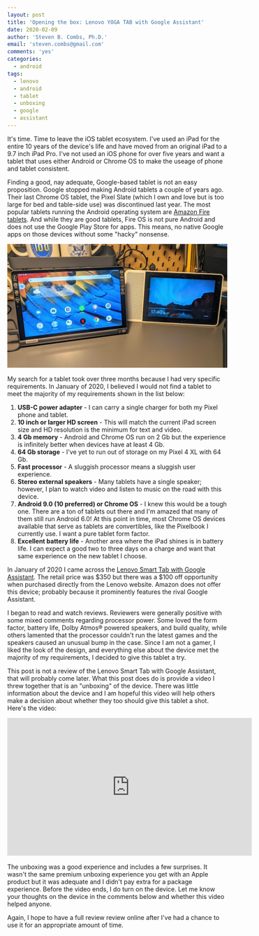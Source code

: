 ```yaml
---
layout: post
title: 'Opening the box: Lenovo YOGA TAB with Google Assistant'
date: 2020-02-09
author: 'Steven B. Combs, Ph.D.'
email: 'steven.combs@gmail.com'
comments: 'yes'
categories:
  - android
tags:
  - lenovo
  - android
  - tablet
  - unboxing
  - google
  - assistant
---
```


It's time. Time to leave the iOS tablet ecosystem. I've used an iPad for the entire 10 years of the device's life and have moved from an original iPad to a 9.7 inch iPad Pro. I've not used an iOS phone for over five years and want a tablet that uses either Android or Chrome OS to make the useage of phone and tablet consistent.

Finding a good, nay adequate, Google-based tablet is not an easy proposition. Google stopped making Android tablets a couple of years ago. Their last Chrome OS tablet, the Pixel Slate (which I own and love but is too large for bed and table-side use) was discontinued last year. The most popular tablets running the Android operating system are [Amazon Fire tablets](https://amzn.to/2OI9boZ). And while they are good tablets, Fire OS is not pure Android and does not use the Google Play Store for apps. This means, no native Google apps on those devices without some "hacky" nonsense.

![Lenovo Smart Tab with Google Assistant](/images/posts/2020-02-09-lenovo-smart-tab.jpg)

My search for a tablet took over three months because I had very specific requirements. In January of 2020, I believed I would not find a tablet to meet the majority of my requirements shown in the list below:

   1. **USB-C power adapter** - I can carry a single charger for both my Pixel phone and tablet.
   3. **10 inch or larger HD screen** - This will match the current iPad screen size and HD resolution is the minimum for text and video.
   4. **4 Gb memory** - Android and Chrome OS run on 2 Gb but the experience is infinitely better when devices have at least 4 Gb.
   5. **64 Gb storage** - I've yet to run out of storage on my Pixel 4 XL with 64 Gb.
   6. **Fast processor** - A sluggish processor means a sluggish user experience.
   7. **Stereo external speakers** - Many tablets have a single speaker; however, I plan to watch video and listen to music on the road with this device.
   8. **Android 9.0 (10 preferred) or Chrome OS** - I knew this would be a tough one. There are a ton of tablets out there and I'm amazed that many of them still run Android 6.0! At this point in time, most Chrome OS devices available that serve as tablets are convertibles, like the Pixelbook I currently use. I want a pure tablet form factor.
   9. **Excellent battery life** - Another area where the iPad shines is in battery life. I can expect a good two to three days on a charge and want that same experience on the new tablet I choose.

In January of 2020 I came across the [Lenovo Smart Tab with Google Assistant](https://www.lenovo.com/us/en/tablets/android-tablets/lenovo-tab-series/Lenovo-Yoga-Smart-Tab-with-the-Google-Assistant/p/ZZITZTBYT2X). The retail price was $350 but there was a $100 off opportunity when purchased directly from the Lenovo website. Amazon does not offer this device; probably because it prominently features the rival Google Assistant.

I began to read and watch reviews. Reviewers were generally positive with some mixed comments regarding processor power. Some loved the form factor, battery life, Dolby Atmos® powered speakers, and build quality, while others lamented that the processor couldn't run the latest games and the speakers caused an unusual bump in the case. Since I am not a gamer, I liked the look of the design, and everything else about the device met the majority of my requirements, I decided to give this tablet a try.

This post is not a review of the Lenovo Smart Tab with Google Assistant, that will probably come later. What this post does do is provide a video I threw together that is an "unboxing" of the device. There was little information about the device and I am hopeful this video will help others make a decision about whether they too should give this tablet a shot. Here's the video:

<p><iframe width="560" height="315" src="https://www.youtube.com/embed/Hu-KtK3lYzA" frameborder="0" allow="accelerometer; autoplay; encrypted-media; gyroscope; picture-in-picture" allowfullscreen></iframe></p>

The unboxing was a good experience and includes a few surprises. It wasn't the same premium unboxing experience you get with an Apple product but it was adequate and I didn't pay extra for a package experience. Before the video ends, I do turn on the device. Let me know your thoughts on the device in the comments below and whether this video helped anyone.

Again, I hope to have a full review review online after I've had a chance to use it for an appropriate amount of time.
